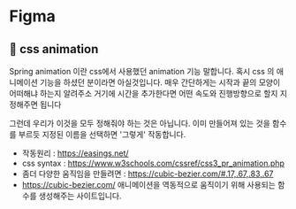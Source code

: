 # Figma
## 🍑 css animation

Spring animation 이란 css에서 사용했던 animation 기능 말합니다. 혹시 css 의 애니메이션 기능을 하셨던 분이라면 아실것입니다.
매우 간단하게는  시작과 끝의 모양이 어떠해냐 하는지 알려주소 거기에 시간을 추가한다면 어떤 속도와 진행방향으로 할지 지정해주면 됩니다

그런데 우리가 이것을 모두 정해줘야 하는 것은 아닙니다. 이미 만들어져 있는 것을 함수를 부르듯 지정된 이름을 선택하면 '그렇게' 작동합니다. 
- 작동원리 : https://easings.net/
- css syntax : https://www.w3schools.com/cssref/css3_pr_animation.php
- 좀더 다양한 움직임을 만들려면 : https://cubic-bezier.com/#.17,.67,.83,.67  
- https://cubic-bezier.com/ 애니메이션을 역동적으로 움직이기 위해 사용되는 함수를 생성해주는 사이트입니다.

